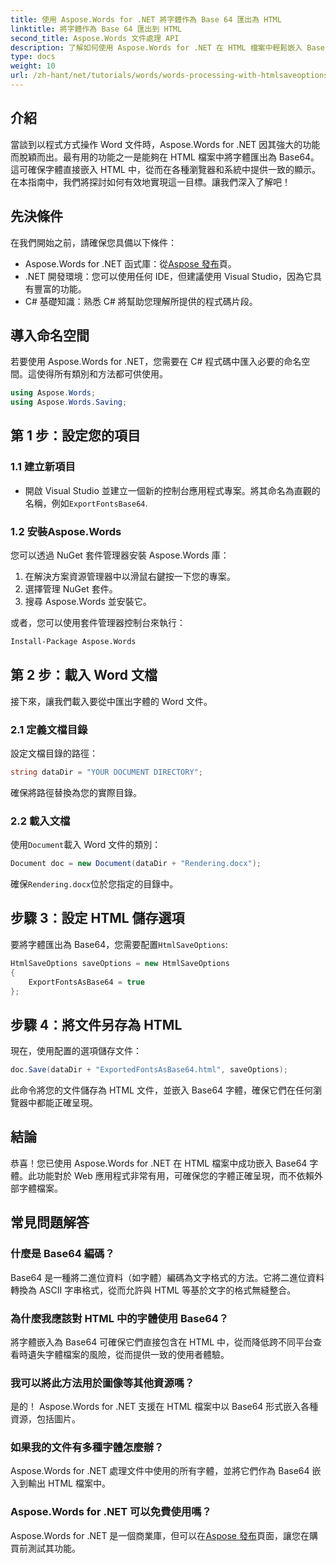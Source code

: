 ```yaml
---
title: 使用 Aspose.Words for .NET 將字體作為 Base 64 匯出為 HTML
linktitle: 將字體作為 Base 64 匯出到 HTML
second_title: Aspose.Words 文件處理 API
description: 了解如何使用 Aspose.Words for .NET 在 HTML 檔案中輕鬆嵌入 Base 64 字體。本逐步指南將協助您確保在各種瀏覽器和平台上保持一致的字體顯示。
type: docs
weight: 10
url: /zh-hant/net/tutorials/words/words-processing-with-htmlsaveoptions/export-fonts-as-base-64-to-html/
---
```

## 介紹

當談到以程式方式操作 Word 文件時，Aspose.Words for .NET 因其強大的功能而脫穎而出。最有用的功能之一是能夠在 HTML 檔案中將字體匯出為 Base64。這可確保字體直接嵌入 HTML 中，從而在各種瀏覽器和系統中提供一致的顯示。在本指南中，我們將探討如何有效地實現這一目標。讓我們深入了解吧！

## 先決條件

在我們開始之前，請確保您具備以下條件：

-  Aspose.Words for .NET 函式庫：從[Aspose 發布](https://releases.aspose.com/words/net/)頁。
- .NET 開發環境：您可以使用任何 IDE，但建議使用 Visual Studio，因為它具有豐富的功能。
- C# 基礎知識：熟悉 C# 將幫助您理解所提供的程式碼片段。

## 導入命名空間

若要使用 Aspose.Words for .NET，您需要在 C# 程式碼中匯入必要的命名空間。這使得所有類別和方法都可供使用。

```csharp
using Aspose.Words;
using Aspose.Words.Saving;
```

## 第 1 步：設定您的項目

### 1.1 建立新項目

- 開啟 Visual Studio 並建立一個新的控制台應用程式專案。將其命名為直觀的名稱，例如`ExportFontsBase64`.

### 1.2 安裝Aspose.Words

您可以透過 NuGet 套件管理器安裝 Aspose.Words 庫：

1. 在解決方案資源管理器中以滑鼠右鍵按一下您的專案。
2. 選擇管理 NuGet 套件。
3. 搜尋 Aspose.Words 並安裝它。

或者，您可以使用套件管理器控制台來執行：

```bash
Install-Package Aspose.Words
```

## 第 2 步：載入 Word 文檔

接下來，讓我們載入要從中匯出字體的 Word 文件。

### 2.1 定義文檔目錄

設定文檔目錄的路徑：

```csharp
string dataDir = "YOUR DOCUMENT DIRECTORY";
```

確保將路徑替換為您的實際目錄。

### 2.2 載入文檔

使用`Document`載入 Word 文件的類別：

```csharp
Document doc = new Document(dataDir + "Rendering.docx");
```

確保`Rendering.docx`位於您指定的目錄中。

## 步驟 3：設定 HTML 儲存選項

要將字體匯出為 Base64，您需要配置`HtmlSaveOptions`:

```csharp
HtmlSaveOptions saveOptions = new HtmlSaveOptions 
{ 
    ExportFontsAsBase64 = true 
};
```

## 步驟 4：將文件另存為 HTML

現在，使用配置的選項儲存文件：

```csharp
doc.Save(dataDir + "ExportedFontsAsBase64.html", saveOptions);
```

此命令將您的文件儲存為 HTML 文件，並嵌入 Base64 字體，確保它們在任何瀏覽器中都能正確呈現。

## 結論

恭喜！您已使用 Aspose.Words for .NET 在 HTML 檔案中成功嵌入 Base64 字體。此功能對於 Web 應用程式非常有用，可確保您的字體正確呈現，而不依賴外部字體檔案。

## 常見問題解答

### 什麼是 Base64 編碼？

Base64 是一種將二進位資料（如字體）編碼為文字格式的方法。它將二進位資料轉換為 ASCII 字串格式，從而允許與 HTML 等基於文字的格式無縫整合。

### 為什麼我應該對 HTML 中的字體使用 Base64？

將字體嵌入為 Base64 可確保它們直接包含在 HTML 中，從而降低跨不同平台查看時遺失字體檔案的風險，從而提供一致的使用者體驗。

### 我可以將此方法用於圖像等其他資源嗎？

是的！ Aspose.Words for .NET 支援在 HTML 檔案中以 Base64 形式嵌入各種資源，包括圖片。

### 如果我的文件有多種字體怎麼辦？

Aspose.Words for .NET 處理文件中使用的所有字體，並將它們作為 Base64 嵌入到輸出 HTML 檔案中。

### Aspose.Words for .NET 可以免費使用嗎？

 Aspose.Words for .NET 是一個商業庫，但可以在[Aspose 發布](https://releases.aspose.com/)頁面，讓您在購買前測試其功能。
